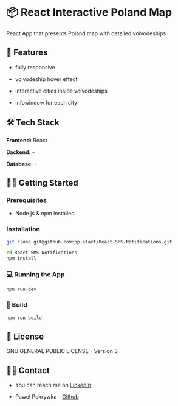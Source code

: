# 📦 React Interactive Poland Map

React App that presents Poland map with detailed voivodeships

## 🚀 Features

- fully responsive

- voivodeship hover effect

- interactive cities inside voivodeships

- infowindow for each city

## 🛠️ Tech Stack

**Frontend:** React

**Backend:** -

**Database:** -

## 🧑‍💻 Getting Started

### Prerequisites

- Node.js & npm installed

### Installation

```bash
git clone git@github.com:pp-start/React-SMS-Notifications.git

cd React-SMS-Notifications
npm install

```

### 💻 Running the App

```bash
npm run dev
```

### 🧱 Build

```bash
npm run build
```

## 🧾 License

GNU GENERAL PUBLIC LICENSE - Version 3

## 🙋‍♂️ Contact

- You can reach me on [LinkedIn](https://www.linkedin.com/in/pawel-pokrywka-348018251/)

- Paweł Pokrywka - [Github](https://github.com/pp-start)